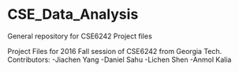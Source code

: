 # CSE_Data_Analysis
General repository for CSE6242 Project files

Project Files for 2016 Fall session of CSE6242 from Georgia Tech.
Contributors:
-Jiachen Yang
-Daniel Sahu
-Lichen Shen
-Anmol Kalia
